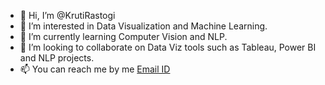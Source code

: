 - 👋 Hi, I’m @KrutiRastogi
- 👀 I’m interested in Data Visualization and Machine Learning.
- 🌱 I’m currently learning Computer Vision and NLP.
- 💞️ I’m looking to collaborate on Data Viz tools such as Tableau, Power BI and NLP projects.
- 📫 You can reach me by me [Email ID](demostudy2000@gmail.com)

<!---
KrutiRastogi/KrutiRastogi is a ✨ special ✨ repository because its `README.md` (this file) appears on your GitHub profile.
You can click the Preview link to take a look at your changes.
--->
